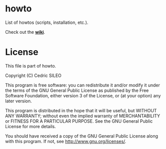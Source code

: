 # howto
List of howtos (scripts, installation, etc.).

Check out the **[wiki](https://github.com/csileo/howto/wiki)**.

# License
This file is part of howto.

Copyright (C) Cedric SILEO

This program is free software: you can redistribute it and/or modify it under the terms of the GNU General Public License as published by the Free Software Foundation, either version 3 of the License, or (at your option) any later version.

This program is distributed in the hope that it will be useful, but WITHOUT ANY WARRANTY; without even the implied warranty of MERCHANTABILITY or FITNESS FOR A PARTICULAR PURPOSE. See the GNU General Public License for more details.

You should have received a copy of the GNU General Public License along with this program. If not, see http://www.gnu.org/licenses/.
